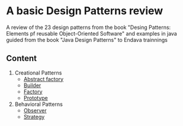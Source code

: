 # A basic Design Patterns review
A review of the 23 design patterns from the book "Desing Patterns: Elements pf reusable Object-Oriented Software" and examples in java guided from the book "Java Design Patterns" to Endava trainnings
## Content
1. Creational Patterns
    * [Abstract factory](./src/abstractfactory)
    * [Builder](./src/builder)
    * [Factory](./src/factory)
    * [Prototype](./src/prototype)
2. Behavioral Patterns
    * [Observer](./src/observer)
    * [Strategy](./src/strategy)